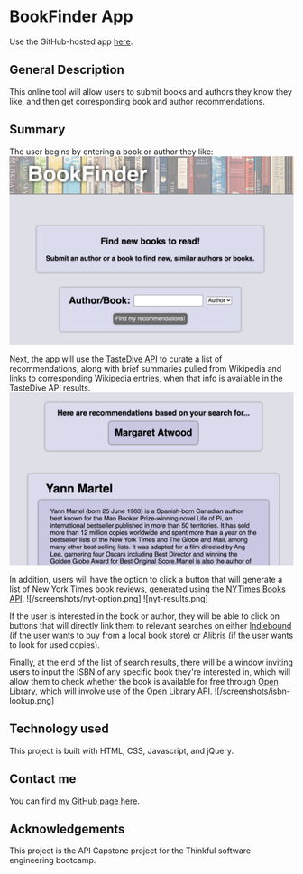 # BookFinder App

Use the GitHub-hosted app [here](https://sam1cutler.github.io/BookFinder/).

## General Description
This online tool will allow users to submit books and authors they know they like, and then get corresponding book and author recommendations.

## Summary
The user begins by entering a book or author they like:
![search field](./screenshots/search-field.png "search field")

Next, the app will use the [TasteDive API](https://tastedive.com/) to curate a list of recommendations, along with brief summaries pulled from Wikipedia and links to corresponding Wikipedia entries, when that info is available in the TasteDive API results.
![search results](./screenshots/search-results.png)

In addition, users will have the option to click a button that will generate a list of New York Times book reviews, generated using the [NYTimes Books API](https://developer.nytimes.com/docs/books-product/1/overview). 
![/screenshots/nyt-option.png]
![nyt-results.png]

If the user is interested in the book or author, they will be able to click on buttons that will directly link them to relevant searches on either [Indiebound](https://www.indiebound.org/) (if the user wants to buy from a local book store) or [Alibris](https://www.alibris.com/) (if the user wants to look for used copies).

Finally, at the end of the list of search results, there will be a window inviting users to input the ISBN of any specific book they're interested in, which will allow them to check whether the book is available for free through [Open Library](https://openlibrary.org/), which will involve use of the [Open Library API](https://openlibrary.org/dev/docs/api/books).
![/screenshots/isbn-lookup.png]


## Technology used
This project is built with HTML, CSS, Javascript, and jQuery. 

## Contact me
You can find [my GitHub page here](https://github.com/sam1cutler).

## Acknowledgements
This project is the API Capstone project for the Thinkful software engineering bootcamp. 
